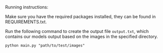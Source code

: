 Running instructions:

Make sure you have the required packages installed, they can be found in REQUIREMENTS.txt.

Run the following command to create the output file `output.txt`, which contains our models output based on the images in the specified directory.

`python main.py "path/to/test/images"`
